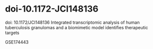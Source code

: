 # doi-10.1172-JCI148136
doi: 10.1172/JCI148136
Integrated transcriptomic analysis of human tuberculosis granulomas and a biomimetic model identifies therapeutic targets

GSE174443
